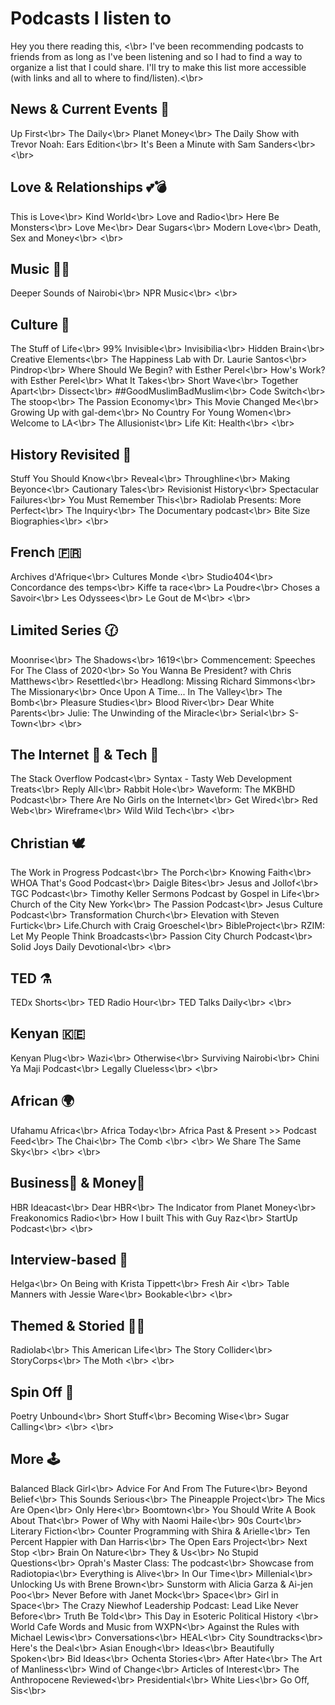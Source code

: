 # Podcasts I listen to
Hey you there reading this, <\br>
I've been recommending podcasts to friends from as long as I've been listening and so I had to find a way to organize a list that I could share.
I'll try to make this list more accessible (with links and all to where to find/listen).<\br>
## News & Current Events 📰
Up First<\br>
The Daily<\br>
Planet Money<\br>
The Daily Show with Trevor Noah: Ears Edition<\br>
It's Been a Minute with Sam Sanders<\br>
<\br>
## Love & Relationships 💕💣
This is Love<\br>
Kind World<\br>
Love and Radio<\br>
Here Be Monsters<\br>
Love Me<\br>
Dear Sugars<\br>
Modern Love<\br>
Death, Sex and Money<\br>
<\br>
## Music 👯‍♀️
Deeper Sounds of Nairobi<\br>
NPR Music<\br>
<\br>
## Culture 🧫
The Stuff of Life<\br>
99% Invisible<\br>
Invisibilia<\br>
Hidden Brain<\br>
Creative Elements<\br>
The Happiness Lab with Dr. Laurie Santos<\br>
Pindrop<\br>
Where Should We Begin? with Esther Perel<\br>
How's Work? with Esther Perel<\br>
What It Takes<\br>
Short Wave<\br>
Together Apart<\br>
Dissect<\br>
##GoodMuslimBadMuslim<\br>
Code Switch<\br>
The stoop<\br>
The Passion Economy<\br>
This Movie Changed Me<\br>
Growing Up with gal-dem<\br>
No Country For Young Women<\br>
Welcome to LA<\br>
The Allusionist<\br>
Life Kit: Health<\br>
<\br>
## History Revisited 📜
Stuff You Should Know<\br>
Reveal<\br>
Throughline<\br>
Making Beyonce<\br>
Cautionary Tales<\br>
Revisionist History<\br>
Spectacular Failures<\br>
You Must Remember This<\br>
Radiolab Presents: More Perfect<\br>
The Inquiry<\br>
The Documentary podcast<\br>
Bite Size Biographies<\br>
<\br>
## French 🇫🇷
Archives d'Afrique<\br>
Cultures Monde <\br>
Studio404<\br>
Concordance des temps<\br>
Kiffe ta race<\br>
La Poudre<\br>
Choses a Savoir<\br>
Les Odyssees<\br>
Le Gout de M<\br>
<\br>
## Limited Series 🕜
Moonrise<\br>
The Shadows<\br>
1619<\br>
Commencement: Speeches For The Class of 2020<\br>
So You Wanna Be President? with Chris Matthews<\br>
Resettled<\br>
Headlong: Missing Richard Simmons<\br>
The Missionary<\br>
Once Upon A Time... In The Valley<\br>
The Bomb<\br>
Pleasure Studies<\br>
Blood River<\br>
Dear White Parents<\br>
Julie: The Unwinding of the Miracle<\br>
Serial<\br>
S-Town<\br>
<\br>
## The Internet 📡 & Tech 💾
The Stack Overflow Podcast<\br>
Syntax - Tasty Web Development Treats<\br>
Reply All<\br>
Rabbit Hole<\br>
Waveform: The MKBHD Podcast<\br>
There Are No Girls on the Internet<\br>
Get Wired<\br>
Red Web<\br>
Wireframe<\br>
Wild Wild Tech<\br>
<\br>
## Christian 🕊️
The Work in Progress Podcast<\br>
The Porch<\br>
Knowing Faith<\br>
WHOA That's Good Podcast<\br>
Daigle Bites<\br>
Jesus and Jollof<\br>
TGC Podcast<\br>
Timothy Keller Sermons Podcast by Gospel in Life<\br>
Church of the City New York<\br>
The Passion Podcast<\br>
Jesus Culture Podcast<\br>
Transformation Church<\br>
Elevation with Steven Furtick<\br>
Life.Church with Craig Groeschel<\br>
BibleProject<\br>
RZIM: Let My People Think Broadcasts<\br>
Passion City Church Podcast<\br>
Solid Joys Daily Devotional<\br>
<\br>
## TED ⚗️
TEDx Shorts<\br>
TED Radio Hour<\br>
TED Talks Daily<\br>
<\br>
## Kenyan 🇰🇪
Kenyan Plug<\br>
Wazi<\br>
Otherwise<\br>
Surviving Nairobi<\br>
Chini Ya Maji Podcast<\br>
Legally Clueless<\br>
<\br>
## African 🌍
Ufahamu Africa<\br>
Africa Today<\br>
Africa Past & Present >> Podcast Feed<\br>
The Chai<\br>
The Comb <\br>
<\br>
We Share The Same Sky<\br>
<\br>
<\br>
## Business👔 & Money💸
HBR Ideacast<\br>
Dear HBR<\br>
The Indicator from Planet Money<\br>
Freakonomics Radio<\br>
How I built This with Guy Raz<\br>
StartUp Podcast<\br>
<\br>
## Interview-based 🎤
Helga<\br>
On Being with Krista Tippett<\br>
Fresh Air <\br>
Table Manners with Jessie Ware<\br>
Bookable<\br>
<\br>
## Themed & Storied 🔑🔎
Radiolab<\br>
This American Life<\br>
The Story Collider<\br>
StoryCorps<\br>
The Moth <\br>
<\br>
## Spin Off 💫
Poetry Unbound<\br>
Short Stuff<\br>
Becoming Wise<\br>
Sugar Calling<\br>
<\br>
<\br>
## More 🕹️
Balanced Black Girl<\br>
Advice For And From The Future<\br>
Beyond Belief<\br>
This Sounds Serious<\br>
The Pineapple Project<\br>
The Mics Are Open<\br>
Only Here<\br>
Boomtown<\br>
You Should Write A Book About That<\br>
Power of Why with Naomi Haile<\br>
90s Court<\br>
Literary Fiction<\br>
Counter Programming with Shira & Arielle<\br>
Ten Percent Happier with Dan Harris<\br>
The Open Ears Project<\br>
Next Stop <\br>
Brain On Nature<\br>
They & Us<\br>
No Stupid Questions<\br>
Oprah's Master Class: The podcast<\br>
Showcase from Radiotopia<\br>
Everything is Alive<\br>
In Our Time<\br>
Millenial<\br>
Unlocking Us with Brene Brown<\br>
Sunstorm with Alicia Garza & Ai-jen Poo<\br>
Never Before with Janet Mock<\br>
Space<\br>
Girl in Space<\br>
The Crazy Niewhof Leadership Podcast: Lead Like Never Before<\br>
Truth Be Told<\br>
This Day in Esoteric Political History <\br>
World Cafe Words and Music from WXPN<\br>
Against the Rules with Michael Lewis<\br>
Conversations<\br>
HEAL<\br>
City Soundtracks<\br>
Here's the Deal<\br>
Asian Enough<\br>
Ideas<\br>
Beautifully Spoken<\br>
Bid Ideas<\br>
Ochenta Stories<\br>
After Hate<\br>
The Art of Manliness<\br>
Wind of Change<\br>
Articles of Interest<\br>
The Anthropocene Reviewed<\br>
Presidential<\br>
White Lies<\br>
Go Off, Sis<\br>